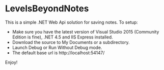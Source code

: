 # LevelsBeyondNotes

This is a simple .NET Web Api solution for saving notes. 
To setup:
<ul>
<li>Make sure you have the latest version of Visual Studio 2015 (Community Edition is fine), .NET 4.5 and IIS Express installed.</li>
<li>Download the source to My Documents or a subdirectory.</li>
<li>Launch Debug or Run Without Debug mode.</li>
<li>The default base url is http://localhost:54147/</li>
</ul>
Enjoy!
